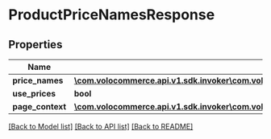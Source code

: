 # ProductPriceNamesResponse

## Properties
Name | Type | Description | Notes
------------ | ------------- | ------------- | -------------
**price_names** | [**\com.volocommerce.api.v1.sdk.invoker\com.volocommerce.api.v1.sdk.model\ProductPriceNamesResponseBean[]**](ProductPriceNamesResponseBean.md) |  | [optional] 
**use_prices** | **bool** |  | [optional] 
**page_context** | [**\com.volocommerce.api.v1.sdk.invoker\com.volocommerce.api.v1.sdk.model\PageContext**](PageContext.md) |  | [optional] 

[[Back to Model list]](../README.md#documentation-for-models) [[Back to API list]](../README.md#documentation-for-api-endpoints) [[Back to README]](../README.md)



